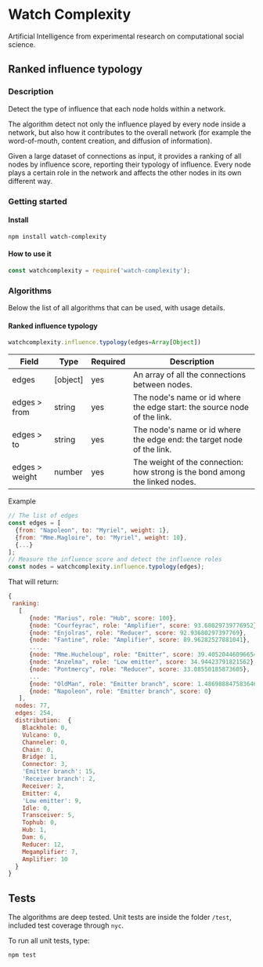 # Watch Complexity
Artificial Intelligence from experimental research on computational social science.

## Ranked influence typology

### Description
Detect the type of influence that each node holds within a network.

The algorithm detect not only the influence played by every node inside a network, but also how it contributes to the overall network (for example the word-of-mouth, content creation, and diffusion of information).

Given a large dataset of connections as input, it provides a ranking of all nodes by influence score, reporting their typology of influence. Every node plays a certain role in the network and affects the other nodes in its own different way.

### Getting started
#### Install
```shell
npm install watch-complexity
```
#### How to use it
```javascript
const watchcomplexity = require('watch-complexity');
```

### Algorithms
Below the list of all algorithms that can be used, with usage details.

#### Ranked influence typology

```javascript
watchcomplexity.influence.typology(edges=Array[Object])
```

Field	| Type | Required	| Description
--- | --- | --- | ---
edges	| [object] | yes | An array of all the connections between nodes.
edges > from | string	| yes	| The node's name or id where the edge start: the source node of the link.
edges > to | string	| yes	| The node's name or id where the edge end: the target node of the link.
edges > weight | number	| yes	| The weight of the connection: how strong is the bond among the linked nodes.

Example
```javascript
// The list of edges
const edges = [
  {from: "Napoleon", to: "Myriel", weight: 1},
  {from: "Mme.Magloire", to: "Myriel", weight: 10},
  {...}
];
// Measure the influence score and detect the influence roles
const nodes = watchcomplexity.influence.typology(edges);
```
That will return:
```javascript
{
 ranking: 
   [
      {node: "Marius", role: "Hub", score: 100},
      {node: "Courfeyrac", role: "Amplifier", score: 93.68029739776952},
      {node: "Enjolras", role: "Reducer", score: 92.93680297397769},
      {node: "Fantine", role: "Amplifier", score: 89.96282527881041},
      ...,
      {node: "Mme.Hucheloup", role: "Emitter", score: 39.405204460966544},
      {node: "Anzelma", role: "Low emitter", score: 34.94423791821562},
      {node: "Pontmercy", role: "Reducer", score: 33.08550185873605},
      ...
      {node: "OldMan", role: "Emitter branch", score: 1.4869888475836461},
      {node: "Napoleon", role: "Emitter branch", score: 0}
   ],
  nodes: 77,
  edges: 254,
  distribution:  {
    Blackhole: 0,
    Vulcano: 0,
    Channeler: 0,
    Chain: 0,
    Bridge: 1,
    Connector: 3,
    'Emitter branch': 15,
    'Receiver branch': 2,
    Receiver: 2,
    Emitter: 4,
    'Low emitter': 9,
    Idle: 0,
    Transceiver: 5,
    Tophub: 0,
    Hub: 1,
    Dam: 6,
    Reducer: 12,
    Megamplifier: 7,
    Amplifier: 10
  }
}
```

## Tests
The algorithms are deep tested. Unit tests are inside the folder `/test`, included test coverage through `nyc`.

To run all unit tests, type:
```shell
npm test
```
